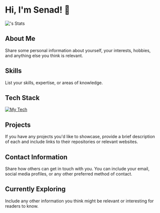 # Hi, I'm Senad! 👋

![<username>'s Stats](https://github-readme-stats.vercel.app/api?username=mSenad&theme=vue-dark&show_icons=true&hide_border=true&count_private=true)

## About Me
Share some personal information about yourself, your interests, hobbies, and anything else you think is relevant.

## Skills
List your skills, expertise, or areas of knowledge.

## Tech Stack
[![My Tech](https://skillicons.dev/icons?i=js,html,css,sass,webstorm,tailwind,bootstrap,express,nodejs,nextjs,react,ts,vercel,vite,mongodb,figma,firebase,githubactions,postman,redux,jquery,notion,ps)](https://skillicons.dev)

## Projects
If you have any projects you'd like to showcase, provide a brief description of each and include links to their repositories or relevant websites.

## Contact Information
Share how others can get in touch with you. You can include your email, social media profiles, or any other preferred method of contact.

## Currently Exploring
Include any other information you think might be relevant or interesting for readers to know.
